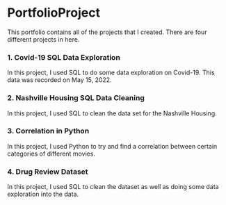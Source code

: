 # PortfolioProject
This portfolio contains all of the projects that I created. There are four different projects in here. 

### 1. Covid-19 SQL Data Exploration
In this project, I used SQL to do some data exploration on Covid-19. This data was recorded on May 15, 2022. 

### 2. Nashville Housing SQL Data Cleaning
In this project, I used SQL to clean the data set for the Nashville Housing.

### 3. Correlation in Python
In this project, I used Python to try and find a correlation between certain categories of different movies.

### 4. Drug Review Dataset
In this project, I used SQL to clean the dataset as well as doing some data exploration into the data.
